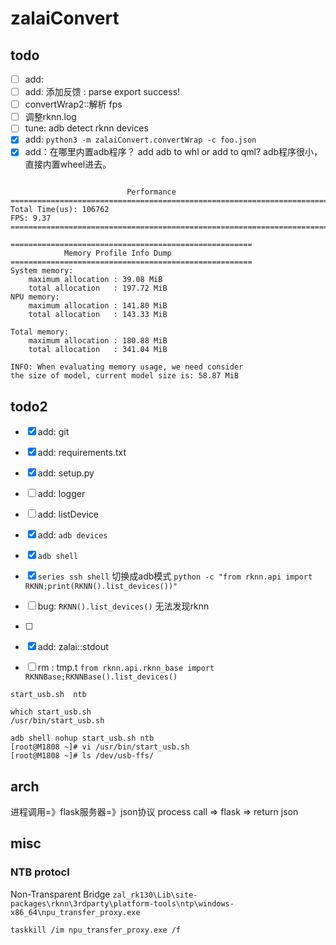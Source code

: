 # zalaiConvert

## todo

- [ ] add: 
- [ ] add: 添加反馈 : parse export success!
- [ ] convertWrap2::解析 fps
- [ ] 调整rknn.log
- [ ] tune: adb detect rknn devices
- [x] add: `python3 -m zalaiConvert.convertWrap -c foo.json`
- [x] add：在哪里内置adb程序？
add adb to whl or add to qml?
adb程序很小，直接内置wheel进去。

```

                          Performance
========================================================================
Total Time(us): 106762
FPS: 9.37
========================================================================

======================================================
            Memory Profile Info Dump
======================================================
System memory:
    maximum allocation : 39.08 MiB
    total allocation   : 197.72 MiB
NPU memory:
    maximum allocation : 141.80 MiB
    total allocation   : 143.33 MiB

Total memory:
    maximum allocation : 180.88 MiB
    total allocation   : 341.04 MiB

INFO: When evaluating memory usage, we need consider
the size of model, current model size is: 58.87 MiB
```


## todo2

- [x] add: git
- [x] add: requirements.txt
- [x] add: setup.py
- [ ] add: logger
- [ ] add: listDevice
- [x] add: `adb devices` 
- [x] `adb shell`
- [x] `series ssh shell` 切换成adb模式
` python -c "from rknn.api import RKNN;print(RKNN().list_devices())" `
- [ ] bug: `RKNN().list_devices()` 无法发现rknn
- [ ] 
- [x] add: zalai::stdout
- [ ] rm : tmp.t
`from rknn.api.rknn_base import RKNNBase;RKNNBase().list_devices()`


`start_usb.sh  ntb`

```
which start_usb.sh
/usr/bin/start_usb.sh

adb shell nohup start_usb.sh ntb
[root@M1808 ~]# vi /usr/bin/start_usb.sh
[root@M1808 ~]# ls /dev/usb-ffs/
```



## arch

进程调用=》flask服务器=》json协议
process call => flask => return json 

## misc
### NTB protocl
Non-Transparent Bridge 
`zal_rk130\Lib\site-packages\rknn\3rdparty\platform-tools\ntp\windows-x86_64\npu_transfer_proxy.exe`

`taskkill /im npu_transfer_proxy.exe /f`